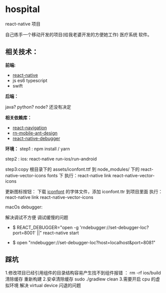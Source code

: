# hospital

react-native 项目

自己练手一个移动开发的项目(给我老婆开发的方便她工作) 医疗系统 软件。

## 相关技术：

**前端:**

- [react-native](https://reactnative.cn/docs/getting-started/)
- js es6 typescript
- swift

**后端：**

java? python? node? 还没有决定

**相关依赖库：**

- [react-navigation](https://github.com/react-navigation/react-navigation)
- [rn-mobile-ant-design](http://rn.mobile.ant.design/components/picker-cn/)
- [react-native-debugger](https://github.com/jhen0409/react-native-debugger)

**环境：**
step1 : npm install / yarn

step2 : ios: react-native run-ios/run-android

step3:copy 根目录下的 assets/iconfont.ttf 到 node_modules/ 下的 react-native-vector-icons fonts 下
执行：react-native link react-native-vector-icons

更新图标按钮： 下载 [iconfont](http://www.iconfont.cn/manage/index?manage_type=myprojects&projectId=839874) 的字体文件，添加 iconfont.ttr 到项目里面
执行：react-native link react-native-vector-icons

macOs debugger:

解决调试不方便 调试缓慢的问题

- $ REACT_DEBUGGER="open -g 'rndebugger://set-debugger-loc?port=8001' ||" react-native start

- $ open "rndebugger://set-debugger-loc?host=localhost&port=8081"

## 踩坑

1.修改项目已经引用组件的目录结构容易产生找不到组件报错 ： rm -rf ios/build 清除缓存 重新构建 2.安卓清除缓存 sudo ./gradlew clean 3.需要开启 cpu 的虚拟环境 解决 virtual device 闪退的问题
